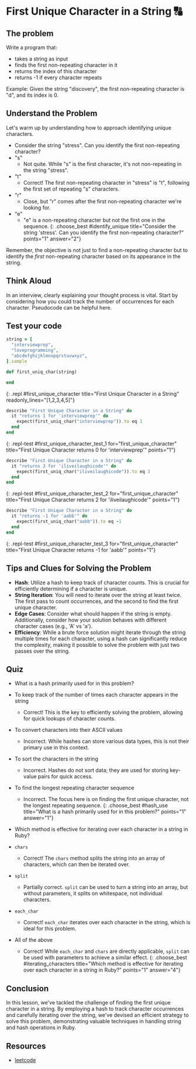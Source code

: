 # First Unique Character in a String 🔠

## The problem
Write a program that:
- takes a string as input
- finds the first non-repeating character in it
- returns the index of this character
- returns -1 if every character repeats

Example: Given the string "discovery", the first non-repeating character is "d", and its index is 0.

## Understand the Problem
Let's warm up by understanding how to approach identifying unique characters.

- Consider the string "stress". Can you identify the first non-repeating character?
- "s"
  - Not quite. While "s" is the first character, it's not non-repeating in the string "stress".
- "t"
  - Correct! The first non-repeating character in "stress" is "t", following the first set of repeating "s" characters.
- "r"
  - Close, but "r" comes after the first non-repeating character we're looking for.
- "e"
  - "e" is a non-repeating character but not the first one in the sequence.
{: .choose_best #identify_unique title="Consider the string 'stress'. Can you identify the first non-repeating character?" points="1" answer="2"}

Remember, the objective is not just to find a non-repeating character but to identify the *first* non-repeating character based on its appearance in the string.

## Think Aloud
In an interview, clearly explaining your thought process is vital. Start by considering how you could track the number of occurrences for each character. Pseudocode can be helpful here.

## Test your code

```ruby
string = [
  "interviewprep",
  "loveprogramming",
  "abcdefghijklmnopqrstuvwxyz",
].sample

def first_uniq_char(string)

end
```
{: .repl #first_unique_character title="First Unique Character in a String" readonly_lines="[1,2,3,4,5]"}

```ruby
describe "First Unique Character in a String" do
  it "returns 1 for 'interviewprep'" do
    expect(first_uniq_char("interviewprep")).to eq 1
  end
end
```
{: .repl-test #first_unique_character_test_1 for="first_unique_character" title="First Unique Character returns 0 for 'interviewprep'" points="1"}

```ruby
describe "First Unique Character in a String" do
  it "returns 3 for 'iliveilaughicode'" do
    expect(first_uniq_char("iliveilaughicode")).to eq 3
  end
end
```
{: .repl-test #first_unique_character_test_2 for="first_unique_character" title="First Unique Character returns 2 for 'iliveilaughicode'" points="1"}

```ruby
describe "First Unique Character in a String" do
  it "returns -1 for 'aabb'" do
    expect(first_uniq_char("aabb")).to eq -1
  end
end
```
{: .repl-test #first_unique_character_test_3 for="first_unique_character" title="First Unique Character returns -1 for 'aabb'" points="1"}

## Tips and Clues for Solving the Problem
- **Hash**: Utilize a hash to keep track of character counts. This is crucial for efficiently determining if a character is unique.
- **String Iteration**: You will need to iterate over the string at least twice. The first pass to count occurrences, and the second to find the first unique character.
- **Edge Cases**: Consider what should happen if the string is empty. Additionally, consider how your solution behaves with different character cases (e.g., 'A' vs 'a').
- **Efficiency**: While a brute force solution might iterate through the string multiple times for each character, using a hash can significantly reduce the complexity, making it possible to solve the problem with just two passes over the string.

## Quiz

- What is a hash primarily used for in this problem?
- To keep track of the number of times each character appears in the string
  - Correct! This is the key to efficiently solving the problem, allowing for quick lookups of character counts.
- To convert characters into their ASCII values
  - Incorrect. While hashes can store various data types, this is not their primary use in this context.
- To sort the characters in the string
  - Incorrect. Hashes do not sort data; they are used for storing key-value pairs for quick access.
- To find the longest repeating character sequence
  - Incorrect. The focus here is on finding the first unique character, not the longest repeating sequence.
{: .choose_best #hash_use title="What is a hash primarily used for in this problem?" points="1" answer="1"}

- Which method is effective for iterating over each character in a string in Ruby?
- `chars`
  - Correct! The `chars` method splits the string into an array of characters, which can then be iterated over.
- `split`
  - Partially correct. `split` can be used to turn a string into an array, but without parameters, it splits on whitespace, not individual characters.
- `each_char`
  - Correct! `each_char` iterates over each character in the string, which is ideal for this problem.
- All of the above
  - Correct! While `each_char` and `chars` are directly applicable, `split` can be used with parameters to achieve a similar effect.
{: .choose_best #iterating_characters title="Which method is effective for iterating over each character in a string in Ruby?" points="1" answer="4"}

## Conclusion
In this lesson, we've tackled the challenge of finding the first unique character in a string. By employing a hash to track character occurrences and carefully iterating over the string, we've devised an efficient strategy to solve this problem, demonstrating valuable techniques in handling string and hash operations in Ruby.

## Resources
- [leetcode](https://leetcode.com/problems/first-unique-character-in-a-string)
